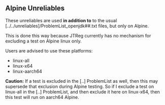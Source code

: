 ## Alpine Unreliables

These unreliables are used **in addition to** to the usual [../../unreliables]/ProblemList_openjdk##.txt files, but only on Alpine.

This is done this way because JTReg currently has no mechanism for excluding a test on Alpine linux only.

Users are advised to use these platforms:

- linux-all
- linux-x64
- linux-aarch64

**Caution:** If a test is excluded in the [..] ProblemList as well, then this may supersede that exclusion during Alpine testing.
So if I exclude a test on linux-all in the [..] ProblemList, and then exclude it here on linux-x64, then this test will run on aarch64 Alpine.